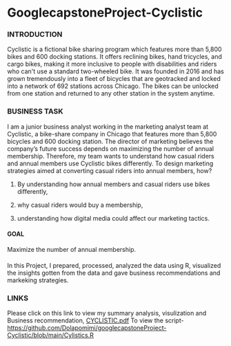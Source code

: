 # GooglecapstoneProject-Cyclistic

### INTRODUCTION

Cyclistic is a fictional bike sharing program which features more than 5,800 bikes and 600 docking stations. It offers reclining bikes, hand tricycles, and cargo bikes, making it more inclusive to people with disabilities and riders who can't use a standard two-wheeled bike. It was founded in 2016 and has grown tremendously into a fleet of bicycles that are geotracked and locked into a network of 692 stations across Chicago. The bikes can be unlocked from one station and returned to any other station in the system anytime.


### BUSINESS TASK

I am a junior business analyst working in the marketing analyst team at Cyclistic, a bike-share company in Chicago that features more than 5,800 bicycles and 600 docking station.
The director of marketing believes the company’s future success depends on maximizing the number of annual membership. Therefore, my team wants to understand how casual riders and annual members use Cyclistic bikes differently.
To design marketing strategies aimed at converting casual riders into annual members, how? 
1. By understanding how annual members and casual riders use bikes differently,

2. why casual riders would buy a membership,

3. understanding how digital media could affect our marketing tactics.

#### GOAL
Maximize the number of annual membership.

####
In this Project, I prepared, processed, analyzed the data using R, visualized the insights gotten from the data and gave business recommendations and markeking strategies.

### LINKS
Please click on this link to view my summary analysis, visulization and Business recommendation, [CYCLISTIC.pdf](https://github.com/Dolapomimi/googlecapstoneProject-Cyclistic/files/11030918/CYCLISTIC.pdf)
To view the script- https://github.com/Dolapomimi/googlecapstoneProject-Cyclistic/blob/main/Cylistics.R


